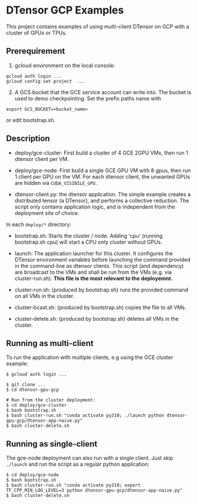 # DTensor GCP Examples

This project contains examples of using multi-client DTensor on GCP with a
cluster of GPUs or TPUs.

## Prerequirement

1. gcloud environment on the local console:
  ```
  gcloud auth login ...
  gcloud config set project  ...
  ```

2. A GCS bucket that the GCE service account can write into. The bucket is used
  to demo checkpointing. Set the prefix paths name with
  ```
  export GCS_BUCKET=<bucket_name>
  ```
  or edit bootstrap.sh.


## Description

- deploy/gce-cluster: First build a cluster of 4 GCE 2GPU VMs, then run 1 dtensor
  client per VM.

- deploy/gce-node: First build a single GCE GPU VM with 8 gpus, then run 1 client
  per GPU on the VM. For each dtensor client, the unwanted GPUs are hidden via
  `CUDA_VISIBILE_GPU`.

- dtensor-client.py: the dtensor application. The simple example creates a
  distributed tensor (a DTensor), and performs a collective reduction.
  The script only contains application logic, and is independent from the
  deployment site of choice.

In each `deploy/*` directory:

- bootstrap.sh: Starts the cluster / node. Adding 'cpu'
  (running bootstrap.sh cpu) will start a CPU only cluster without GPUs.

- launch: The application launcher for this cluster. It configures the
  DTensor environment variables before launching the command provided in
  the command-line as dtensor clients.
  This script (and dependency) are broadcast to the VMs and shall be run from
  the VMs (e.g. via cluster-run.sh).
  **This file is the most relevant to the deployemnt.**

- cluster-run.sh: (produced by bootstrap.sh) runs the provided command
  on all VMs in the cluster.

- cluster-bcast.sh: (produced by bootstrap.sh) copies the file to all VMs.

- cluster-delete.sh: (produced by bootstrap.sh) deletes all VMs
  in the cluster.

## Running as multi-client


To run the application with multiple clients, e.g using the GCE cluster example:

```
$ gcloud auth login ...

$ git clone ...
$ cd dtensor-gpu-gcp

# Run from the cluster deployment:
$ cd deploy/gce-cluster
$ bash bootstrap.sh
$ bash cluster-run.sh "conda activate py310; ./launch python dtensor-gpu-gcp/dtensor-app-naive.py"
$ bash cluster-delete.sh
```

## Running as single-client
The gce-node deployment can also run with a single client.
Just skip `./launch` and run the script as a regular python application:

```
$ cd deploy/gce-node
$ bash bootstrap.sh
$ bash cluster-run.sh "conda activate py310; export TF_CPP_MIN_LOG_LEVEL=3 python dtensor-gpu-gcp/dtensor-app-naive.py"
$ bash cluster-delete.sh
```
